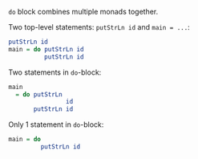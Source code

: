`do` block combines multiple monads together.

Two top-level statements: `putStrLn id` and `main = ...`:
```haskell
putStrLn id
main = do putStrLn id
          putStrLn id
```

Two statements in `do`-block:
```haskell
main 
  = do putStrLn
                id
       putStrLn id
```

Only 1 statement in `do`-block:
```haskell
main = do
         putStrLn id
```